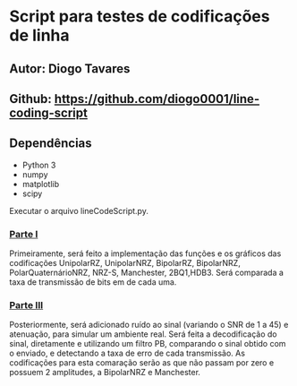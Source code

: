 # Script para testes de codificações de linha

## Autor: Diogo Tavares

## Github: https://github.com/diogo0001/line-coding-script

## Dependências

- Python 3
- numpy
- matplotlib
- scipy

Executar o arquivo lineCodeScript.py.

### [Parte I](https://github.com/diogo0001/line-coding-script/blob/master/Parte_1.md)

Primeiramente, será feito a implementação das funções e os gráficos das codificações UnipolarRZ, UnipolarNRZ,
BipolarRZ, BipolarNRZ, PolarQuaternárioNRZ, NRZ-S, Manchester, 2BQ1,HDB3. Será comparada a taxa de transmissão
de bits em de cada uma.

### [Parte III](https://github.com/diogo0001/line-coding-script/blob/master/Parte_2.md)

Posteriormente, será adicionado ruído ao sinal (variando o SNR de 1 a 45) e atenuação, para simular um ambiente real.
Será feita a decodificação do sinal, diretamente e utilizando um filtro PB, comparando o sinal obtido com o enviado,
e detectando a taxa de erro de cada transmissão. As codificações para esta comaração serão as que não passam por zero e
possuem 2 amplitudes, a BipolarNRZ e Manchester.
